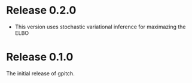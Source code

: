 # Release 0.2.0
 - This version uses stochastic variational inference for maximazing the ELBO

# Release 0.1.0
The initial release of gpitch.
